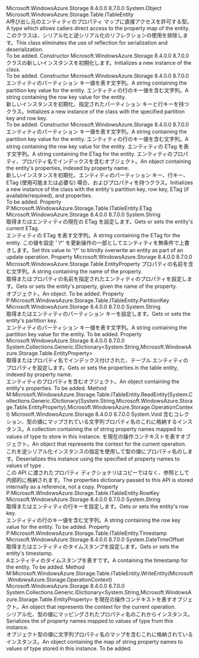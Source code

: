 <Type Name="DynamicTableEntity" FullName="Microsoft.WindowsAzure.Storage.Table.DynamicTableEntity">
  <TypeSignature Language="C#" Value="public sealed class DynamicTableEntity : Microsoft.WindowsAzure.Storage.Table.ITableEntity" />
  <TypeSignature Language="ILAsm" Value=".class public auto ansi sealed beforefieldinit DynamicTableEntity extends System.Object implements class Microsoft.WindowsAzure.Storage.Table.ITableEntity" />
  <TypeSignature Language="DocId" Value="T:Microsoft.WindowsAzure.Storage.Table.DynamicTableEntity" />
  <TypeSignature Language="VB.NET" Value="Public NotInheritable Class DynamicTableEntity&#xA;Implements ITableEntity" />
  <TypeSignature Language="F#" Value="type DynamicTableEntity = class&#xA;    interface ITableEntity" />
  <AssemblyInfo>
    <AssemblyName>Microsoft.WindowsAzure.Storage</AssemblyName>
    <AssemblyVersion>8.4.0.0</AssemblyVersion>
    <AssemblyVersion>8.7.0.0</AssemblyVersion>
  </AssemblyInfo>
  <Base>
    <BaseTypeName>System.Object</BaseTypeName>
  </Base>
  <Interfaces>
    <Interface>
      <InterfaceName>Microsoft.WindowsAzure.Storage.Table.ITableEntity</InterfaceName>
    </Interface>
  </Interfaces>
  <Docs>
    <summary>
            <span data-ttu-id="231e3-101">A<see cref="T:Microsoft.WindowsAzure.Storage.Table.ITableEntity" />呼び出し元のエンティティのプロパティ マップに直接アクセスを許可する型。</span><span class="sxs-lookup"><span data-stu-id="231e3-101">A <see cref="T:Microsoft.WindowsAzure.Storage.Table.ITableEntity" /> type which allows callers direct access to the property map of the entity.</span></span> <span data-ttu-id="231e3-102">このクラスは、シリアル化と逆シリアル化のリフレクションの使用を排除します。</span><span class="sxs-lookup"><span data-stu-id="231e3-102">This class eliminates the use of reflection for serialization and deserialization.</span></span>
            </summary>
    <remarks>To be added.</remarks>
  </Docs>
  <Members>
    <Member MemberName=".ctor">
      <MemberSignature Language="C#" Value="public DynamicTableEntity ();" />
      <MemberSignature Language="ILAsm" Value=".method public hidebysig specialname rtspecialname instance void .ctor() cil managed" />
      <MemberSignature Language="DocId" Value="M:Microsoft.WindowsAzure.Storage.Table.DynamicTableEntity.#ctor" />
      <MemberSignature Language="VB.NET" Value="Public Sub New ()" />
      <MemberType>Constructor</MemberType>
      <AssemblyInfo>
        <AssemblyName>Microsoft.WindowsAzure.Storage</AssemblyName>
        <AssemblyVersion>8.4.0.0</AssemblyVersion>
        <AssemblyVersion>8.7.0.0</AssemblyVersion>
      </AssemblyInfo>
      <Parameters />
      <Docs>
        <summary>
            <span data-ttu-id="231e3-103"><see cref="T:Microsoft.WindowsAzure.Storage.Table.DynamicTableEntity" /> クラスの新しいインスタンスを初期化します。</span><span class="sxs-lookup"><span data-stu-id="231e3-103">Initializes a new instance of the <see cref="T:Microsoft.WindowsAzure.Storage.Table.DynamicTableEntity" /> class.</span></span>
            </summary>
        <remarks>To be added.</remarks>
      </Docs>
    </Member>
    <Member MemberName=".ctor">
      <MemberSignature Language="C#" Value="public DynamicTableEntity (string partitionKey, string rowKey);" />
      <MemberSignature Language="ILAsm" Value=".method public hidebysig specialname rtspecialname instance void .ctor(string partitionKey, string rowKey) cil managed" />
      <MemberSignature Language="DocId" Value="M:Microsoft.WindowsAzure.Storage.Table.DynamicTableEntity.#ctor(System.String,System.String)" />
      <MemberSignature Language="VB.NET" Value="Public Sub New (partitionKey As String, rowKey As String)" />
      <MemberSignature Language="F#" Value="new Microsoft.WindowsAzure.Storage.Table.DynamicTableEntity : string * string -&gt; Microsoft.WindowsAzure.Storage.Table.DynamicTableEntity" Usage="new Microsoft.WindowsAzure.Storage.Table.DynamicTableEntity (partitionKey, rowKey)" />
      <MemberType>Constructor</MemberType>
      <AssemblyInfo>
        <AssemblyName>Microsoft.WindowsAzure.Storage</AssemblyName>
        <AssemblyVersion>8.4.0.0</AssemblyVersion>
        <AssemblyVersion>8.7.0.0</AssemblyVersion>
      </AssemblyInfo>
      <Parameters>
        <Parameter Name="partitionKey" Type="System.String" />
        <Parameter Name="rowKey" Type="System.String" />
      </Parameters>
      <Docs>
        <param name="partitionKey"><span data-ttu-id="231e3-104">エンティティのパーティション キー値を表す文字列。</span><span class="sxs-lookup"><span data-stu-id="231e3-104">A string containing the partition key value for the entity.</span></span></param>
        <param name="rowKey"><span data-ttu-id="231e3-105">エンティティの行のキー値を含む文字列。</span><span class="sxs-lookup"><span data-stu-id="231e3-105">A string containing the row key value for the entity.</span></span></param>
        <summary>
            <span data-ttu-id="231e3-106">新しいインスタンスを初期化、<see cref="T:Microsoft.WindowsAzure.Storage.Table.DynamicTableEntity" />指定されたパーティション キーと行キーを持つクラス。</span><span class="sxs-lookup"><span data-stu-id="231e3-106">Initializes a new instance of the <see cref="T:Microsoft.WindowsAzure.Storage.Table.DynamicTableEntity" /> class with the specified partition key and row key.</span></span>
            </summary>
        <remarks>To be added.</remarks>
      </Docs>
    </Member>
    <Member MemberName=".ctor">
      <MemberSignature Language="C#" Value="public DynamicTableEntity (string partitionKey, string rowKey, string etag, System.Collections.Generic.IDictionary&lt;string,Microsoft.WindowsAzure.Storage.Table.EntityProperty&gt; properties);" />
      <MemberSignature Language="ILAsm" Value=".method public hidebysig specialname rtspecialname instance void .ctor(string partitionKey, string rowKey, string etag, class System.Collections.Generic.IDictionary`2&lt;string, class Microsoft.WindowsAzure.Storage.Table.EntityProperty&gt; properties) cil managed" />
      <MemberSignature Language="DocId" Value="M:Microsoft.WindowsAzure.Storage.Table.DynamicTableEntity.#ctor(System.String,System.String,System.String,System.Collections.Generic.IDictionary{System.String,Microsoft.WindowsAzure.Storage.Table.EntityProperty})" />
      <MemberSignature Language="VB.NET" Value="Public Sub New (partitionKey As String, rowKey As String, etag As String, properties As IDictionary(Of String, EntityProperty))" />
      <MemberSignature Language="F#" Value="new Microsoft.WindowsAzure.Storage.Table.DynamicTableEntity : string * string * string * System.Collections.Generic.IDictionary&lt;string, Microsoft.WindowsAzure.Storage.Table.EntityProperty&gt; -&gt; Microsoft.WindowsAzure.Storage.Table.DynamicTableEntity" Usage="new Microsoft.WindowsAzure.Storage.Table.DynamicTableEntity (partitionKey, rowKey, etag, properties)" />
      <MemberType>Constructor</MemberType>
      <AssemblyInfo>
        <AssemblyName>Microsoft.WindowsAzure.Storage</AssemblyName>
        <AssemblyVersion>8.4.0.0</AssemblyVersion>
        <AssemblyVersion>8.7.0.0</AssemblyVersion>
      </AssemblyInfo>
      <Parameters>
        <Parameter Name="partitionKey" Type="System.String" />
        <Parameter Name="rowKey" Type="System.String" />
        <Parameter Name="etag" Type="System.String" />
        <Parameter Name="properties" Type="System.Collections.Generic.IDictionary&lt;System.String,Microsoft.WindowsAzure.Storage.Table.EntityProperty&gt;" />
      </Parameters>
      <Docs>
        <param name="partitionKey"><span data-ttu-id="231e3-107">エンティティのパーティション キー値を表す文字列。</span><span class="sxs-lookup"><span data-stu-id="231e3-107">A string containing the partition key value for the entity.</span></span></param>
        <param name="rowKey"><span data-ttu-id="231e3-108">エンティティの行のキー値を含む文字列。</span><span class="sxs-lookup"><span data-stu-id="231e3-108">A string containing the row key value for the entity.</span></span></param>
        <param name="etag"><span data-ttu-id="231e3-109">エンティティの ETag を表す文字列。</span><span class="sxs-lookup"><span data-stu-id="231e3-109">A string containing the ETag for the entity.</span></span></param>
        <param name="properties"><span data-ttu-id="231e3-110"><see cref="T:System.Collections.Generic.IDictionary`2" />エンティティのプロパティ、プロパティ名でインデックスを含むオブジェクト。</span><span class="sxs-lookup"><span data-stu-id="231e3-110">An <see cref="T:System.Collections.Generic.IDictionary`2" /> object containing the entity's properties, indexed by property name.</span></span></param>
        <summary>
            <span data-ttu-id="231e3-111">新しいインスタンスを初期化、<see cref="T:Microsoft.WindowsAzure.Storage.Table.DynamicTableEntity" />エンティティのパーティション キー、行キー、ETag (使用可能または必要な) 場合、およびプロパティを持つクラス。</span><span class="sxs-lookup"><span data-stu-id="231e3-111">Initializes a new instance of the <see cref="T:Microsoft.WindowsAzure.Storage.Table.DynamicTableEntity" /> class with the entity's partition key, row key, ETag (if available/required), and properties.</span></span>
            </summary>
        <remarks>To be added.</remarks>
      </Docs>
    </Member>
    <Member MemberName="ETag">
      <MemberSignature Language="C#" Value="public string ETag { get; set; }" />
      <MemberSignature Language="ILAsm" Value=".property instance string ETag" />
      <MemberSignature Language="DocId" Value="P:Microsoft.WindowsAzure.Storage.Table.DynamicTableEntity.ETag" />
      <MemberSignature Language="VB.NET" Value="Public Property ETag As String" />
      <MemberSignature Language="F#" Value="member this.ETag : string with get, set" Usage="Microsoft.WindowsAzure.Storage.Table.DynamicTableEntity.ETag" />
      <MemberType>Property</MemberType>
      <Implements>
        <InterfaceMember>P:Microsoft.WindowsAzure.Storage.Table.ITableEntity.ETag</InterfaceMember>
      </Implements>
      <AssemblyInfo>
        <AssemblyName>Microsoft.WindowsAzure.Storage</AssemblyName>
        <AssemblyVersion>8.4.0.0</AssemblyVersion>
        <AssemblyVersion>8.7.0.0</AssemblyVersion>
      </AssemblyInfo>
      <ReturnValue>
        <ReturnType>System.String</ReturnType>
      </ReturnValue>
      <Docs>
        <summary>
            <span data-ttu-id="231e3-112">取得またはエンティティの現在の ETag を設定します。</span><span class="sxs-lookup"><span data-stu-id="231e3-112">Gets or sets the entity's current ETag.</span></span>
            </summary>
        <value><span data-ttu-id="231e3-113">エンティティの ETag を表す文字列。</span><span class="sxs-lookup"><span data-stu-id="231e3-113">A string containing the ETag for the entity.</span></span></value>
        <remarks><span data-ttu-id="231e3-114">この値を設定 ' \*' を更新操作の一部としてエンティティを無条件で上書きします。</span><span class="sxs-lookup"><span data-stu-id="231e3-114">Set this value to '\*' to blindly overwrite an entity as part of an update operation.</span></span></remarks>
      </Docs>
    </Member>
    <Member MemberName="Item">
      <MemberSignature Language="C#" Value="public Microsoft.WindowsAzure.Storage.Table.EntityProperty this[string key] { get; set; }" />
      <MemberSignature Language="ILAsm" Value=".property instance class Microsoft.WindowsAzure.Storage.Table.EntityProperty Item(string)" />
      <MemberSignature Language="DocId" Value="P:Microsoft.WindowsAzure.Storage.Table.DynamicTableEntity.Item(System.String)" />
      <MemberSignature Language="VB.NET" Value="Default Public Property Item(key As String) As EntityProperty" />
      <MemberSignature Language="F#" Value="member this.Item(string) : Microsoft.WindowsAzure.Storage.Table.EntityProperty with get, set" Usage="Microsoft.WindowsAzure.Storage.Table.DynamicTableEntity.Item" />
      <MemberType>Property</MemberType>
      <AssemblyInfo>
        <AssemblyName>Microsoft.WindowsAzure.Storage</AssemblyName>
        <AssemblyVersion>8.4.0.0</AssemblyVersion>
        <AssemblyVersion>8.7.0.0</AssemblyVersion>
      </AssemblyInfo>
      <ReturnValue>
        <ReturnType>Microsoft.WindowsAzure.Storage.Table.EntityProperty</ReturnType>
      </ReturnValue>
      <Parameters>
        <Parameter Name="key" Type="System.String" />
      </Parameters>
      <Docs>
        <param name="key"><span data-ttu-id="231e3-115">プロパティの名前を含む文字列。</span><span class="sxs-lookup"><span data-stu-id="231e3-115">A string containing the name of the property.</span></span></param>
        <summary>
            <span data-ttu-id="231e3-116">取得またはプロパティの名前を指定されたエンティティのプロパティを設定します。</span><span class="sxs-lookup"><span data-stu-id="231e3-116">Gets or sets the entity's property, given the name of the property.</span></span>
            </summary>
        <value><span data-ttu-id="231e3-117"><see cref="T:Microsoft.WindowsAzure.Storage.Table.EntityProperty" /> オブジェクト。</span><span class="sxs-lookup"><span data-stu-id="231e3-117">An <see cref="T:Microsoft.WindowsAzure.Storage.Table.EntityProperty" /> object.</span></span></value>
        <remarks>To be added.</remarks>
      </Docs>
    </Member>
    <Member MemberName="PartitionKey">
      <MemberSignature Language="C#" Value="public string PartitionKey { get; set; }" />
      <MemberSignature Language="ILAsm" Value=".property instance string PartitionKey" />
      <MemberSignature Language="DocId" Value="P:Microsoft.WindowsAzure.Storage.Table.DynamicTableEntity.PartitionKey" />
      <MemberSignature Language="VB.NET" Value="Public Property PartitionKey As String" />
      <MemberSignature Language="F#" Value="member this.PartitionKey : string with get, set" Usage="Microsoft.WindowsAzure.Storage.Table.DynamicTableEntity.PartitionKey" />
      <MemberType>Property</MemberType>
      <Implements>
        <InterfaceMember>P:Microsoft.WindowsAzure.Storage.Table.ITableEntity.PartitionKey</InterfaceMember>
      </Implements>
      <AssemblyInfo>
        <AssemblyName>Microsoft.WindowsAzure.Storage</AssemblyName>
        <AssemblyVersion>8.4.0.0</AssemblyVersion>
        <AssemblyVersion>8.7.0.0</AssemblyVersion>
      </AssemblyInfo>
      <ReturnValue>
        <ReturnType>System.String</ReturnType>
      </ReturnValue>
      <Docs>
        <summary>
            <span data-ttu-id="231e3-118">取得またはエンティティのパーティション キーを設定します。</span><span class="sxs-lookup"><span data-stu-id="231e3-118">Gets or sets the entity's partition key.</span></span>
            </summary>
        <value><span data-ttu-id="231e3-119">エンティティのパーティション キー値を表す文字列。</span><span class="sxs-lookup"><span data-stu-id="231e3-119">A string containing the partition key value for the entity.</span></span></value>
        <remarks>To be added.</remarks>
      </Docs>
    </Member>
    <Member MemberName="Properties">
      <MemberSignature Language="C#" Value="public System.Collections.Generic.IDictionary&lt;string,Microsoft.WindowsAzure.Storage.Table.EntityProperty&gt; Properties { get; set; }" />
      <MemberSignature Language="ILAsm" Value=".property instance class System.Collections.Generic.IDictionary`2&lt;string, class Microsoft.WindowsAzure.Storage.Table.EntityProperty&gt; Properties" />
      <MemberSignature Language="DocId" Value="P:Microsoft.WindowsAzure.Storage.Table.DynamicTableEntity.Properties" />
      <MemberSignature Language="VB.NET" Value="Public Property Properties As IDictionary(Of String, EntityProperty)" />
      <MemberSignature Language="F#" Value="member this.Properties : System.Collections.Generic.IDictionary&lt;string, Microsoft.WindowsAzure.Storage.Table.EntityProperty&gt; with get, set" Usage="Microsoft.WindowsAzure.Storage.Table.DynamicTableEntity.Properties" />
      <MemberType>Property</MemberType>
      <AssemblyInfo>
        <AssemblyName>Microsoft.WindowsAzure.Storage</AssemblyName>
        <AssemblyVersion>8.4.0.0</AssemblyVersion>
        <AssemblyVersion>8.7.0.0</AssemblyVersion>
      </AssemblyInfo>
      <ReturnValue>
        <ReturnType>System.Collections.Generic.IDictionary&lt;System.String,Microsoft.WindowsAzure.Storage.Table.EntityProperty&gt;</ReturnType>
      </ReturnValue>
      <Docs>
        <summary>
            <span data-ttu-id="231e3-120">取得またはプロパティ名でインデックス付けされた、テーブル エンティティのプロパティを設定します。</span><span class="sxs-lookup"><span data-stu-id="231e3-120">Gets or sets the properties in the table entity, indexed by property name.</span></span>
            </summary>
        <value><span data-ttu-id="231e3-121"><see cref="T:System.Collections.Generic.IDictionary`2" />エンティティのプロパティを含むオブジェクト。</span><span class="sxs-lookup"><span data-stu-id="231e3-121">An <see cref="T:System.Collections.Generic.IDictionary`2" /> object containing the entity's properties.</span></span></value>
        <remarks>To be added.</remarks>
      </Docs>
    </Member>
    <Member MemberName="ReadEntity">
      <MemberSignature Language="C#" Value="public void ReadEntity (System.Collections.Generic.IDictionary&lt;string,Microsoft.WindowsAzure.Storage.Table.EntityProperty&gt; properties, Microsoft.WindowsAzure.Storage.OperationContext operationContext);" />
      <MemberSignature Language="ILAsm" Value=".method public hidebysig newslot virtual instance void ReadEntity(class System.Collections.Generic.IDictionary`2&lt;string, class Microsoft.WindowsAzure.Storage.Table.EntityProperty&gt; properties, class Microsoft.WindowsAzure.Storage.OperationContext operationContext) cil managed" />
      <MemberSignature Language="DocId" Value="M:Microsoft.WindowsAzure.Storage.Table.DynamicTableEntity.ReadEntity(System.Collections.Generic.IDictionary{System.String,Microsoft.WindowsAzure.Storage.Table.EntityProperty},Microsoft.WindowsAzure.Storage.OperationContext)" />
      <MemberSignature Language="F#" Value="abstract member ReadEntity : System.Collections.Generic.IDictionary&lt;string, Microsoft.WindowsAzure.Storage.Table.EntityProperty&gt; * Microsoft.WindowsAzure.Storage.OperationContext -&gt; unit&#xA;override this.ReadEntity : System.Collections.Generic.IDictionary&lt;string, Microsoft.WindowsAzure.Storage.Table.EntityProperty&gt; * Microsoft.WindowsAzure.Storage.OperationContext -&gt; unit" Usage="dynamicTableEntity.ReadEntity (properties, operationContext)" />
      <MemberType>Method</MemberType>
      <Implements>
        <InterfaceMember>M:Microsoft.WindowsAzure.Storage.Table.ITableEntity.ReadEntity(System.Collections.Generic.IDictionary{System.String,Microsoft.WindowsAzure.Storage.Table.EntityProperty},Microsoft.WindowsAzure.Storage.OperationContext)</InterfaceMember>
      </Implements>
      <AssemblyInfo>
        <AssemblyName>Microsoft.WindowsAzure.Storage</AssemblyName>
        <AssemblyVersion>8.4.0.0</AssemblyVersion>
        <AssemblyVersion>8.7.0.0</AssemblyVersion>
      </AssemblyInfo>
      <ReturnValue>
        <ReturnType>System.Void</ReturnType>
      </ReturnValue>
      <Parameters>
        <Parameter Name="properties" Type="System.Collections.Generic.IDictionary&lt;System.String,Microsoft.WindowsAzure.Storage.Table.EntityProperty&gt;" />
        <Parameter Name="operationContext" Type="Microsoft.WindowsAzure.Storage.OperationContext" />
      </Parameters>
      <Docs>
        <param name="properties"><span data-ttu-id="231e3-122">含むコレクション、<see cref="T:System.Collections.Generic.IDictionary`2" />型の値にマップされている文字列プロパティ名の<see cref="T:Microsoft.WindowsAzure.Storage.Table.EntityProperty" />これに格納する<see cref="T:Microsoft.WindowsAzure.Storage.Table.DynamicTableEntity" />インスタンス。</span><span class="sxs-lookup"><span data-stu-id="231e3-122">A collection containing the <see cref="T:System.Collections.Generic.IDictionary`2" /> of string property names mapped to values of type <see cref="T:Microsoft.WindowsAzure.Storage.Table.EntityProperty" /> to store in this <see cref="T:Microsoft.WindowsAzure.Storage.Table.DynamicTableEntity" /> instance.</span></span></param>
        <param name="operationContext"><span data-ttu-id="231e3-123"><see cref="T:Microsoft.WindowsAzure.Storage.OperationContext" />を現在の操作コンテキストを表すオブジェクト。</span><span class="sxs-lookup"><span data-stu-id="231e3-123">An <see cref="T:Microsoft.WindowsAzure.Storage.OperationContext" /> object that represents the context for the current operation.</span></span></param>
        <summary>
            <span data-ttu-id="231e3-124">これを逆シリアル化<see cref="T:Microsoft.WindowsAzure.Storage.Table.DynamicTableEntity" />インスタンスの指定を使用して<see cref="T:System.Collections.Generic.IDictionary`2" />型の値にプロパティ名の<see cref="T:Microsoft.WindowsAzure.Storage.Table.EntityProperty" />します。</span><span class="sxs-lookup"><span data-stu-id="231e3-124">Deserializes this <see cref="T:Microsoft.WindowsAzure.Storage.Table.DynamicTableEntity" /> instance using the specified <see cref="T:System.Collections.Generic.IDictionary`2" /> of property names to values of type <see cref="T:Microsoft.WindowsAzure.Storage.Table.EntityProperty" />.</span></span>
            </summary>
        <remarks><span data-ttu-id="231e3-125">この API に渡されたプロパティ ディクショナリはコピーではなく、参照として内部的に格納されます。</span><span class="sxs-lookup"><span data-stu-id="231e3-125">The properties dictionary passed to this API is stored internally as a reference, not a copy.</span></span></remarks>
      </Docs>
    </Member>
    <Member MemberName="RowKey">
      <MemberSignature Language="C#" Value="public string RowKey { get; set; }" />
      <MemberSignature Language="ILAsm" Value=".property instance string RowKey" />
      <MemberSignature Language="DocId" Value="P:Microsoft.WindowsAzure.Storage.Table.DynamicTableEntity.RowKey" />
      <MemberSignature Language="VB.NET" Value="Public Property RowKey As String" />
      <MemberSignature Language="F#" Value="member this.RowKey : string with get, set" Usage="Microsoft.WindowsAzure.Storage.Table.DynamicTableEntity.RowKey" />
      <MemberType>Property</MemberType>
      <Implements>
        <InterfaceMember>P:Microsoft.WindowsAzure.Storage.Table.ITableEntity.RowKey</InterfaceMember>
      </Implements>
      <AssemblyInfo>
        <AssemblyName>Microsoft.WindowsAzure.Storage</AssemblyName>
        <AssemblyVersion>8.4.0.0</AssemblyVersion>
        <AssemblyVersion>8.7.0.0</AssemblyVersion>
      </AssemblyInfo>
      <ReturnValue>
        <ReturnType>System.String</ReturnType>
      </ReturnValue>
      <Docs>
        <summary>
            <span data-ttu-id="231e3-126">取得またはエンティティの行キーを設定します。</span><span class="sxs-lookup"><span data-stu-id="231e3-126">Gets or sets the entity's row key.</span></span>
            </summary>
        <value><span data-ttu-id="231e3-127">エンティティの行のキー値を含む文字列。</span><span class="sxs-lookup"><span data-stu-id="231e3-127">A string containing the row key value for the entity.</span></span></value>
        <remarks>To be added.</remarks>
      </Docs>
    </Member>
    <Member MemberName="Timestamp">
      <MemberSignature Language="C#" Value="public DateTimeOffset Timestamp { get; set; }" />
      <MemberSignature Language="ILAsm" Value=".property instance valuetype System.DateTimeOffset Timestamp" />
      <MemberSignature Language="DocId" Value="P:Microsoft.WindowsAzure.Storage.Table.DynamicTableEntity.Timestamp" />
      <MemberSignature Language="VB.NET" Value="Public Property Timestamp As DateTimeOffset" />
      <MemberSignature Language="F#" Value="member this.Timestamp : DateTimeOffset with get, set" Usage="Microsoft.WindowsAzure.Storage.Table.DynamicTableEntity.Timestamp" />
      <MemberType>Property</MemberType>
      <Implements>
        <InterfaceMember>P:Microsoft.WindowsAzure.Storage.Table.ITableEntity.Timestamp</InterfaceMember>
      </Implements>
      <AssemblyInfo>
        <AssemblyName>Microsoft.WindowsAzure.Storage</AssemblyName>
        <AssemblyVersion>8.4.0.0</AssemblyVersion>
        <AssemblyVersion>8.7.0.0</AssemblyVersion>
      </AssemblyInfo>
      <ReturnValue>
        <ReturnType>System.DateTimeOffset</ReturnType>
      </ReturnValue>
      <Docs>
        <summary>
            <span data-ttu-id="231e3-128">取得またはエンティティのタイムスタンプを設定します。</span><span class="sxs-lookup"><span data-stu-id="231e3-128">Gets or sets the entity's timestamp.</span></span>
            </summary>
        <value><span data-ttu-id="231e3-129">A<see cref="T:System.DateTimeOffset" />エンティティのタイムスタンプを表すです。</span><span class="sxs-lookup"><span data-stu-id="231e3-129">A <see cref="T:System.DateTimeOffset" /> containing the timestamp for the entity.</span></span></value>
        <remarks>To be added.</remarks>
      </Docs>
    </Member>
    <Member MemberName="WriteEntity">
      <MemberSignature Language="C#" Value="public System.Collections.Generic.IDictionary&lt;string,Microsoft.WindowsAzure.Storage.Table.EntityProperty&gt; WriteEntity (Microsoft.WindowsAzure.Storage.OperationContext operationContext);" />
      <MemberSignature Language="ILAsm" Value=".method public hidebysig newslot virtual instance class System.Collections.Generic.IDictionary`2&lt;string, class Microsoft.WindowsAzure.Storage.Table.EntityProperty&gt; WriteEntity(class Microsoft.WindowsAzure.Storage.OperationContext operationContext) cil managed" />
      <MemberSignature Language="DocId" Value="M:Microsoft.WindowsAzure.Storage.Table.DynamicTableEntity.WriteEntity(Microsoft.WindowsAzure.Storage.OperationContext)" />
      <MemberSignature Language="F#" Value="abstract member WriteEntity : Microsoft.WindowsAzure.Storage.OperationContext -&gt; System.Collections.Generic.IDictionary&lt;string, Microsoft.WindowsAzure.Storage.Table.EntityProperty&gt;&#xA;override this.WriteEntity : Microsoft.WindowsAzure.Storage.OperationContext -&gt; System.Collections.Generic.IDictionary&lt;string, Microsoft.WindowsAzure.Storage.Table.EntityProperty&gt;" Usage="dynamicTableEntity.WriteEntity operationContext" />
      <MemberType>Method</MemberType>
      <Implements>
        <InterfaceMember>M:Microsoft.WindowsAzure.Storage.Table.ITableEntity.WriteEntity(Microsoft.WindowsAzure.Storage.OperationContext)</InterfaceMember>
      </Implements>
      <AssemblyInfo>
        <AssemblyName>Microsoft.WindowsAzure.Storage</AssemblyName>
        <AssemblyVersion>8.4.0.0</AssemblyVersion>
        <AssemblyVersion>8.7.0.0</AssemblyVersion>
      </AssemblyInfo>
      <ReturnValue>
        <ReturnType>System.Collections.Generic.IDictionary&lt;System.String,Microsoft.WindowsAzure.Storage.Table.EntityProperty&gt;</ReturnType>
      </ReturnValue>
      <Parameters>
        <Parameter Name="operationContext" Type="Microsoft.WindowsAzure.Storage.OperationContext" />
      </Parameters>
      <Docs>
        <param name="operationContext"><span data-ttu-id="231e3-130"><see cref="T:Microsoft.WindowsAzure.Storage.OperationContext" />を現在の操作コンテキストを表すオブジェクト。</span><span class="sxs-lookup"><span data-stu-id="231e3-130">An <see cref="T:Microsoft.WindowsAzure.Storage.OperationContext" /> object that represents the context for the current operation.</span></span></param>
        <summary>
            <span data-ttu-id="231e3-131">シリアル化、<see cref="T:System.Collections.Generic.IDictionary`2" />型の値にマッピングされたプロパティ名の<see cref="T:Microsoft.WindowsAzure.Storage.Table.EntityProperty" />これから<see cref="T:Microsoft.WindowsAzure.Storage.Table.DynamicTableEntity" />インスタンス。</span><span class="sxs-lookup"><span data-stu-id="231e3-131">Serializes the <see cref="T:System.Collections.Generic.IDictionary`2" /> of property names mapped to values of type <see cref="T:Microsoft.WindowsAzure.Storage.Table.EntityProperty" /> from this <see cref="T:Microsoft.WindowsAzure.Storage.Table.DynamicTableEntity" /> instance.</span></span>
            </summary>
        <returns><span data-ttu-id="231e3-132"><see cref="T:System.Collections.Generic.IDictionary`2" />オブジェクト型の値に文字列プロパティ名のマップを含む<see cref="T:Microsoft.WindowsAzure.Storage.Table.EntityProperty" />これに格納されている<see cref="T:Microsoft.WindowsAzure.Storage.Table.DynamicTableEntity" />インスタンス。</span><span class="sxs-lookup"><span data-stu-id="231e3-132">An <see cref="T:System.Collections.Generic.IDictionary`2" /> object containing the map of string property names to values of type <see cref="T:Microsoft.WindowsAzure.Storage.Table.EntityProperty" /> stored in this <see cref="T:Microsoft.WindowsAzure.Storage.Table.DynamicTableEntity" /> instance.</span></span></returns>
        <remarks>To be added.</remarks>
      </Docs>
    </Member>
  </Members>
</Type>